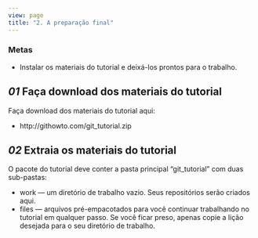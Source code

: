 ```yaml
---
view: page
title: "2. A preparação final"
---
```


<h3>Metas</h3>

<ul><li>Instalar os materiais do tutorial e deixá-los prontos para o trabalho.</li></ul>

<h2><em>01</em> Faça download dos materiais do tutorial</h2>

<p>Faça download dos materiais do tutorial aqui:</p>

<ul><li>http://githowto.com/git_tutorial.zip</li></ul>

<h2><em>02</em> Extraia os materiais do tutorial</h2>

<p>O pacote do tutorial deve conter a pasta principal “git_tutorial” com duas sub-pastas:</p>

<ul>
<li>work — um diretório de trabalho vazio. Seus repositórios serão criados aqui.</li>
<li>files — arquivos pré-empacotados para você continuar trabalhando no tutorial em qualquer passo. Se você ficar preso, apenas copie a lição desejada para o seu diretório de trabalho.</li>
</ul>

